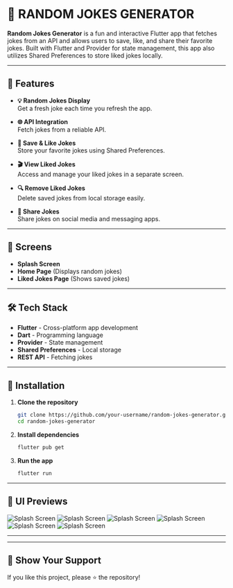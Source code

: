# **🌟 RANDOM JOKES GENERATOR**

**Random Jokes Generator** is a fun and interactive Flutter app that fetches jokes from an API and allows users to save, like, and share their favorite jokes. Built with Flutter and Provider for state management, this app also utilizes Shared Preferences to store liked jokes locally.

---

## 🚀 Features

- **💡 Random Jokes Display**  
  Get a fresh joke each time you refresh the app.
  
- **🌐 API Integration**  
  Fetch jokes from a reliable API.
  
- **📃 Save & Like Jokes**  
  Store your favorite jokes using Shared Preferences.
  
- **🎬 View Liked Jokes**  
  Access and manage your liked jokes in a separate screen.
  
- **🔍 Remove Liked Jokes**  
  Delete saved jokes from local storage easily.
  
- **📢 Share Jokes**  
  Share jokes on social media and messaging apps.
  

---

## 🎥 Screens

- **Splash Screen**  
- **Home Page** (Displays random jokes)  
- **Liked Jokes Page** (Shows saved jokes)  

---

## 🛠 Tech Stack

- **Flutter** - Cross-platform app development  
- **Dart** - Programming language  
- **Provider** - State management  
- **Shared Preferences** - Local storage  
- **REST API** - Fetching jokes  

---

## 🔧 Installation

1. **Clone the repository**
   ```bash
   git clone https://github.com/your-username/random-jokes-generator.git
   cd random-jokes-generator
   ```
2. **Install dependencies**
   ```bash
   flutter pub get
   ```
3. **Run the app**
   ```bash
   flutter run
   ```

---

## 🎨 UI Previews

![Splash Screen](screenshots/1.jpg)
![Splash Screen](screenshots/2.jpg)
![Splash Screen](screenshots/3.jpg)
![Splash Screen](screenshots/4.jpg)
![Splash Screen](screenshots/5.jpg)
![Splash Screen](screenshots/6.jpg)


---


---

## 🌟 Show Your Support

If you like this project, please ⭐ the repository!

